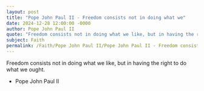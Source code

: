 ```yaml
---
layout: post
title: "Pope John Paul II - Freedom consists not in doing what we"
date: 2024-12-28 12:00:00 -0000
author: Pope John Paul II
quote: "Freedom consists not in doing what we like, but in having the right to do what we ought."
subject: Faith
permalink: /Faith/Pope John Paul II/Pope John Paul II - Freedom consists not in doing what we
---
```


Freedom consists not in doing what we like, but in having the right to do what we ought.

- Pope John Paul II
